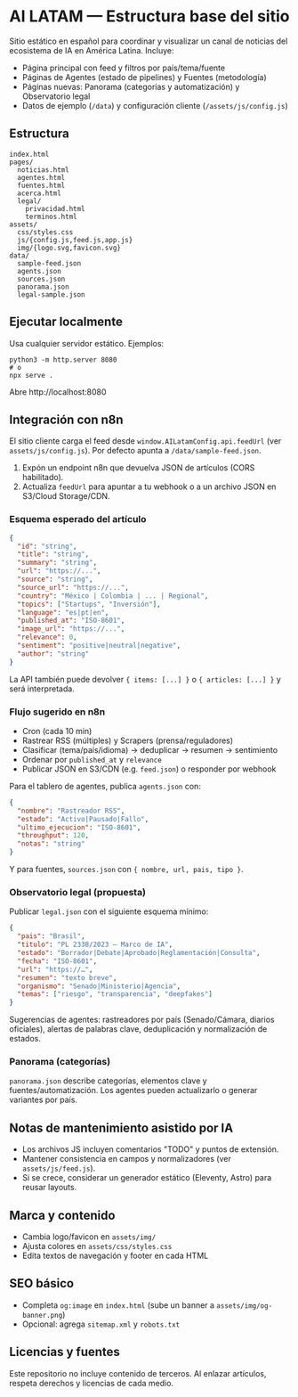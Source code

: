 # AI LATAM — Estructura base del sitio

Sitio estático en español para coordinar y visualizar un canal de noticias del ecosistema de IA en América Latina. Incluye:

- Página principal con feed y filtros por país/tema/fuente
- Páginas de Agentes (estado de pipelines) y Fuentes (metodología)
- Páginas nuevas: Panorama (categorías y automatización) y Observatorio legal
- Datos de ejemplo (`/data`) y configuración cliente (`/assets/js/config.js`)

## Estructura

```
index.html
pages/
  noticias.html
  agentes.html
  fuentes.html
  acerca.html
  legal/
    privacidad.html
    terminos.html
assets/
  css/styles.css
  js/{config.js,feed.js,app.js}
  img/{logo.svg,favicon.svg}
data/
  sample-feed.json
  agents.json
  sources.json
  panorama.json
  legal-sample.json
```

## Ejecutar localmente

Usa cualquier servidor estático. Ejemplos:

```
python3 -m http.server 8080
# o
npx serve .
```

Abre http://localhost:8080

## Integración con n8n

El sitio cliente carga el feed desde `window.AILatamConfig.api.feedUrl` (ver `assets/js/config.js`). Por defecto apunta a `/data/sample-feed.json`.

1. Expón un endpoint n8n que devuelva JSON de artículos (CORS habilitado).
2. Actualiza `feedUrl` para apuntar a tu webhook o a un archivo JSON en S3/Cloud Storage/CDN.

### Esquema esperado del artículo

```json
{
  "id": "string",
  "title": "string",
  "summary": "string",
  "url": "https://...",
  "source": "string",
  "source_url": "https://...",
  "country": "México | Colombia | ... | Regional",
  "topics": ["Startups", "Inversión"],
  "language": "es|pt|en",
  "published_at": "ISO-8601",
  "image_url": "https://...",
  "relevance": 0,
  "sentiment": "positive|neutral|negative",
  "author": "string"
}
```

La API también puede devolver `{ items: [...] }` o `{ articles: [...] }` y será interpretada.

### Flujo sugerido en n8n

- Cron (cada 10 min)
- Rastrear RSS (múltiples) y Scrapers (prensa/reguladores)
- Clasificar (tema/país/idioma) → deduplicar → resumen → sentimiento
- Ordenar por `published_at` y `relevance`
- Publicar JSON en S3/CDN (e.g. `feed.json`) o responder por webhook

Para el tablero de agentes, publica `agents.json` con:

```json
{
  "nombre": "Rastreador RSS",
  "estado": "Activo|Pausado|Fallo",
  "ultimo_ejecucion": "ISO-8601",
  "throughput": 120,
  "notas": "string"
}
```

Y para fuentes, `sources.json` con `{ nombre, url, pais, tipo }`.

### Observatorio legal (propuesta)

Publicar `legal.json` con el siguiente esquema mínimo:

```json
{
  "pais": "Brasil",
  "titulo": "PL 2338/2023 — Marco de IA",
  "estado": "Borrador|Debate|Aprobado|Reglamentación|Consulta",
  "fecha": "ISO-8601",
  "url": "https://…",
  "resumen": "texto breve",
  "organismo": "Senado|Ministerio|Agencia",
  "temas": ["riesgo", "transparencia", "deepfakes"]
}
```

Sugerencias de agentes: rastreadores por país (Senado/Cámara, diarios oficiales), alertas de palabras clave, deduplicación y normalización de estados.

### Panorama (categorías)

`panorama.json` describe categorías, elementos clave y fuentes/automatización. Los agentes pueden actualizarlo o generar variantes por país.

## Notas de mantenimiento asistido por IA

- Los archivos JS incluyen comentarios "TODO" y puntos de extensión.
- Mantener consistencia en campos y normalizadores (ver `assets/js/feed.js`).
- Si se crece, considerar un generador estático (Eleventy, Astro) para reusar layouts.

## Marca y contenido

- Cambia logo/favicon en `assets/img/`
- Ajusta colores en `assets/css/styles.css`
- Edita textos de navegación y footer en cada HTML

## SEO básico

- Completa `og:image` en `index.html` (sube un banner a `assets/img/og-banner.png`)
- Opcional: agrega `sitemap.xml` y `robots.txt`

## Licencias y fuentes

Este repositorio no incluye contenido de terceros. Al enlazar artículos, respeta derechos y licencias de cada medio.
